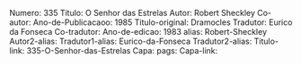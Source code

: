 Numero: 335
Titulo: O Senhor das Estrelas
Autor: Robert Sheckley
Co-autor: 
Ano-de-Publicacaoo: 1985
Titulo-original: Dramocles
Tradutor: Eurico da Fonseca
Co-tradutor: 
Ano-de-edicao: 1983
alias: Robert-Sheckley
Autor2-alias: 
Tradutor1-alias: Eurico-da-Fonseca
Tradutor2-alias: 
Titulo-link: 335-O-Senhor-das-Estrelas
Capa: 
pags: 
Capa-link: